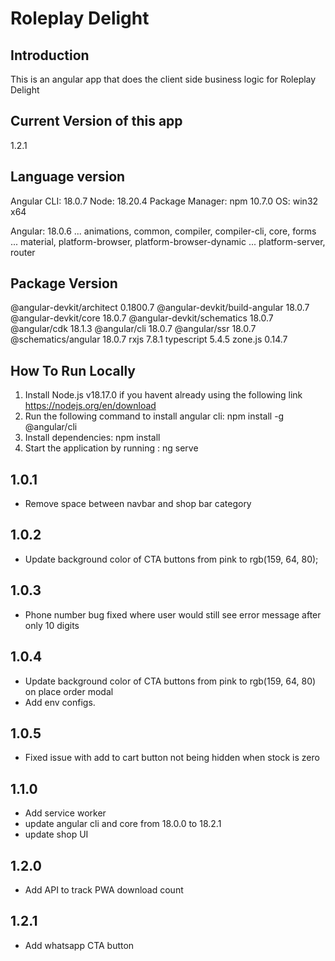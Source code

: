 # Roleplay Delight

## Introduction

This is an angular app that does the client side business logic for Roleplay Delight

## Current Version of this app
1.2.1

## Language version

Angular CLI: 18.0.7
Node: 18.20.4
Package Manager: npm 10.7.0
OS: win32 x64

Angular: 18.0.6
... animations, common, compiler, compiler-cli, core, forms
... material, platform-browser, platform-browser-dynamic
... platform-server, router

Package                         Version
---------------------------------------------------------
@angular-devkit/architect       0.1800.7
@angular-devkit/build-angular   18.0.7
@angular-devkit/core            18.0.7
@angular-devkit/schematics      18.0.7
@angular/cdk                    18.1.3
@angular/cli                    18.0.7
@angular/ssr                    18.0.7
@schematics/angular             18.0.7
rxjs                            7.8.1
typescript                      5.4.5
zone.js                         0.14.7


## How To Run Locally
1. Install Node.js v18.17.0 if you havent already using the following link https://nodejs.org/en/download
2. Run the following command to install angular cli: npm install -g @angular/cli
3. Install dependencies: npm install
4. Start the application by running : ng serve


## 1.0.1
- Remove space between navbar and shop bar category

## 1.0.2
- Update background color of CTA buttons from pink to rgb(159, 64, 80);

## 1.0.3
- Phone number bug fixed where user would still see error message after only 10 digits

## 1.0.4
- Update background color of CTA buttons from pink to rgb(159, 64, 80) on place order modal
- Add env configs.

## 1.0.5
- Fixed issue with add to cart button not being hidden when stock is zero

## 1.1.0
- Add service worker
- update angular cli and core from 18.0.0 to 18.2.1
- update shop UI

## 1.2.0
- Add API to track PWA download count

## 1.2.1
- Add whatsapp CTA button